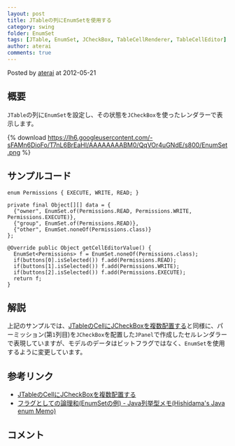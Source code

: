 ```yaml
---
layout: post
title: JTableの列にEnumSetを使用する
category: swing
folder: EnumSet
tags: [JTable, EnumSet, JCheckBox, TableCellRenderer, TableCellEditor]
author: aterai
comments: true
---
```


Posted by [aterai](http://terai.xrea.jp/aterai.html) at 2012-05-21

## 概要
`JTable`の列に`EnumSet`を設定し、その状態を`JCheckBox`を使ったレンダラーで表示します。

{% download https://lh6.googleusercontent.com/-sFAMn6DioFo/T7nL6BrEaHI/AAAAAAAABM0/QqVOr4uGNdE/s800/EnumSet.png %}

## サンプルコード
<pre class="prettyprint"><code>enum Permissions { EXECUTE, WRITE, READ; }
</code></pre>

<pre class="prettyprint"><code>private final Object[][] data = {
  {"owner", EnumSet.of(Permissions.READ, Permissions.WRITE, Permissions.EXECUTE)},
  {"group", EnumSet.of(Permissions.READ)},
  {"other", EnumSet.noneOf(Permissions.class)}
};
</code></pre>

<pre class="prettyprint"><code>@Override public Object getCellEditorValue() {
  EnumSet&lt;Permissions&gt; f = EnumSet.noneOf(Permissions.class);
  if(buttons[0].isSelected()) f.add(Permissions.READ);
  if(buttons[1].isSelected()) f.add(Permissions.WRITE);
  if(buttons[2].isSelected()) f.add(Permissions.EXECUTE);
  return f;
}
</code></pre>

## 解説
上記のサンプルでは、[JTableのCellにJCheckBoxを複数配置する](http://terai.xrea.jp/Swing/CheckBoxesInTableCell.html)と同様に、パーミッション(第`1`列目)を`JCheckBox`を配置した`JPanel`で作成したセルレンダラーで表現していますが、モデルのデータはビットフラグではなく、`EnumSet`を使用するように変更しています。

## 参考リンク
- [JTableのCellにJCheckBoxを複数配置する](http://terai.xrea.jp/Swing/CheckBoxesInTableCell.html)
- [フラグとしての論理和(EnumSetの例) - Java列挙型メモ(Hishidama's Java enum Memo)](http://www.ne.jp/asahi/hishidama/home/tech/java/enum.html#h2_flag)

<!-- dummy comment line for breaking list -->

## コメント
